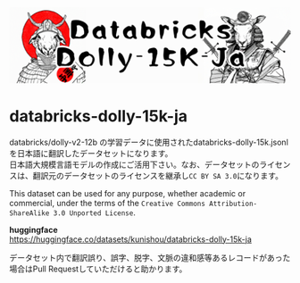 <img src="image/top.png" alt="dolly">

# databricks-dolly-15k-ja

databricks/dolly-v2-12b の学習データに使用されたdatabricks-dolly-15k.jsonl を日本語に翻訳したデータセットになります。  
日本語大規模言語モデルの作成にご活用下さい。なお、データセットのライセンスは、翻訳元のデータセットのライセンスを継承し`CC BY SA 3.0`になります。

This dataset can be used for any purpose, whether academic or commercial, under the terms of the `Creative Commons Attribution-ShareAlike 3.0 Unported License`.

**huggingface**  
https://huggingface.co/datasets/kunishou/databricks-dolly-15k-ja

データセット内で翻訳誤り、誤字、脱字、文脈の違和感等あるレコードがあった場合はPull Requestしていただけると助かります。
